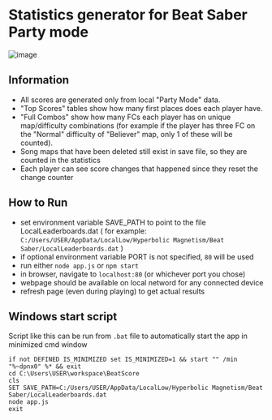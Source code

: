 # Statistics generator for Beat Saber Party mode

![image](https://user-images.githubusercontent.com/26748457/114345042-4499df80-9b61-11eb-9871-c25b8812e0cd.png)

## Information
- All scores are generated only from local "Party Mode" data.
- "Top Scores" tables show how many first places does each player have.
- "Full Combos" show how many FCs each player has on unique map/difficulty combinations (for example if the player has three FC on the "Normal" difficulty of "Believer" map, only 1 of these will be counted).
- Song maps that have been deleted still exist in save file, so they are counted in the statistics 
- Each player can see score changes that happened since they reset the change counter

## How to Run
- set environment variable SAVE_PATH to point to the file LocalLeaderboards.dat ( for example: `C:/Users/USER/AppData/LocalLow/Hyperbolic Magnetism/Beat Saber/LocalLeaderboards.dat` )
- if optional environment variable PORT is not specified, `80` will be used
- run either `node app.js` or `npm start`
- in browser, navigate to `localhost:80` (or whichever port you chose)
- webpage should be available on local netword for any connected device
- refresh page (even during playing) to get actual results
  
## Windows start script
Script like this can be run from `.bat` file to automatically start the app in minimized cmd window
```
if not DEFINED IS_MINIMIZED set IS_MINIMIZED=1 && start "" /min "%~dpnx0" %* && exit
cd C:\Users\USER\workspace\BeatScore
cls
SET SAVE_PATH=C:/Users/USER/AppData/LocalLow/Hyperbolic Magnetism/Beat Saber/LocalLeaderboards.dat
node app.js
exit

```

